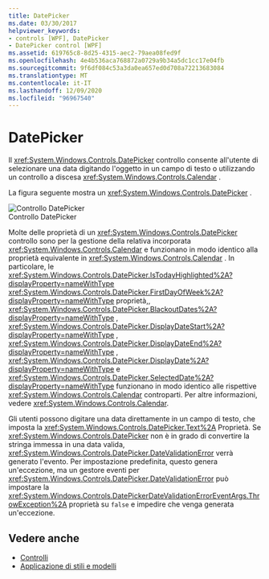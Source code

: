 ```yaml
---
title: DatePicker
ms.date: 03/30/2017
helpviewer_keywords:
- controls [WPF], DatePicker
- DatePicker control [WPF]
ms.assetid: 619765c8-8d25-4315-aec2-79aea08fed9f
ms.openlocfilehash: 4e4b536aca768872a0729a9b34a5dc1cc17e04fb
ms.sourcegitcommit: 9f6df084c53a3da0ea657ed0d708a72213683084
ms.translationtype: MT
ms.contentlocale: it-IT
ms.lasthandoff: 12/09/2020
ms.locfileid: "96967540"
---
```

# <a name="datepicker"></a>DatePicker
Il <xref:System.Windows.Controls.DatePicker> controllo consente all'utente di selezionare una data digitando l'oggetto in un campo di testo o utilizzando un controllo a discesa <xref:System.Windows.Controls.Calendar> .  
  
 La figura seguente mostra un <xref:System.Windows.Controls.DatePicker> .  
  
 ![Controllo DatePicker](./media/ndp-datepicker.png "NDP_DatePicker")  
Controllo DatePicker  
  
 Molte delle proprietà di un <xref:System.Windows.Controls.DatePicker> controllo sono per la gestione della relativa incorporata <xref:System.Windows.Controls.Calendar> e funzionano in modo identico alla proprietà equivalente in <xref:System.Windows.Controls.Calendar> . In particolare, le <xref:System.Windows.Controls.DatePicker.IsTodayHighlighted%2A?displayProperty=nameWithType> <xref:System.Windows.Controls.DatePicker.FirstDayOfWeek%2A?displayProperty=nameWithType> proprietà,, <xref:System.Windows.Controls.DatePicker.BlackoutDates%2A?displayProperty=nameWithType> , <xref:System.Windows.Controls.DatePicker.DisplayDateStart%2A?displayProperty=nameWithType> , <xref:System.Windows.Controls.DatePicker.DisplayDateEnd%2A?displayProperty=nameWithType> , <xref:System.Windows.Controls.DatePicker.DisplayDate%2A?displayProperty=nameWithType> e <xref:System.Windows.Controls.DatePicker.SelectedDate%2A?displayProperty=nameWithType> funzionano in modo identico alle rispettive <xref:System.Windows.Controls.Calendar> controparti. Per altre informazioni, vedere <xref:System.Windows.Controls.Calendar>.  
  
 Gli utenti possono digitare una data direttamente in un campo di testo, che imposta la <xref:System.Windows.Controls.DatePicker.Text%2A> Proprietà. Se <xref:System.Windows.Controls.DatePicker> non è in grado di convertire la stringa immessa in una data valida, <xref:System.Windows.Controls.DatePicker.DateValidationError> verrà generato l'evento. Per impostazione predefinita, questo genera un'eccezione, ma un gestore eventi per <xref:System.Windows.Controls.DatePicker.DateValidationError> può impostare la <xref:System.Windows.Controls.DatePickerDateValidationErrorEventArgs.ThrowException%2A> proprietà su `false` e impedire che venga generata un'eccezione.  
  
## <a name="see-also"></a>Vedere anche

- [Controlli](index.md)
- [Applicazione di stili e modelli](/dotnet/desktop-wpf/fundamentals/styles-templates-overview)
